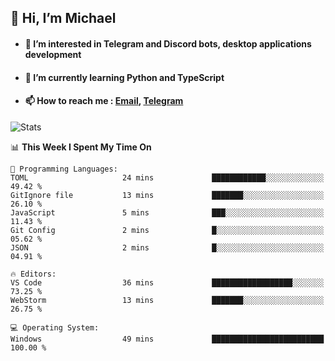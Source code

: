 ## 👋 Hi, I’m Michael
- #### 👀 I’m interested in Telegram and Discord bots, desktop applications development
- #### 🌱 I’m currently learning Python and TypeScript
- #### 📫 How to reach me : [Email](mailto:misha@kurapov.ru), [Telegram](https://t.me/mkurapov)

![Stats](https://github-readme-stats.vercel.app/api?username=krpff&show_icons=true&theme=github_dark&hide_border=true&hide=issues&count_private=true&layout=compact)


<!--START_SECTION:waka-->
📊 **This Week I Spent My Time On** 

```text
💬 Programming Languages: 
TOML                     24 mins             ████████████░░░░░░░░░░░░░   49.42 % 
GitIgnore file           13 mins             ███████░░░░░░░░░░░░░░░░░░   26.10 % 
JavaScript               5 mins              ███░░░░░░░░░░░░░░░░░░░░░░   11.43 % 
Git Config               2 mins              █░░░░░░░░░░░░░░░░░░░░░░░░   05.62 % 
JSON                     2 mins              █░░░░░░░░░░░░░░░░░░░░░░░░   04.91 % 

🔥 Editors: 
VS Code                  36 mins             ██████████████████░░░░░░░   73.25 % 
WebStorm                 13 mins             ███████░░░░░░░░░░░░░░░░░░   26.75 % 

💻 Operating System: 
Windows                  49 mins             █████████████████████████   100.00 % 
```


<!--END_SECTION:waka-->
